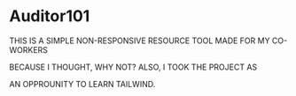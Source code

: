 # Auditor101

THIS IS A SIMPLE NON-RESPONSIVE RESOURCE TOOL MADE FOR MY CO-WORKERS

BECAUSE I THOUGHT, WHY NOT? ALSO, I TOOK THE PROJECT AS

AN OPPROUNITY TO LEARN TAILWIND.
